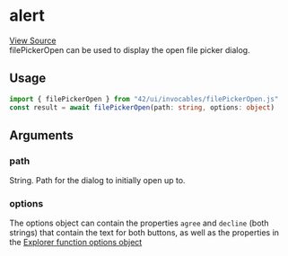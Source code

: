# alert

[View Source](https://github.com/windows93dotnet/sys42/blob/main/src/42/ui/invocables/filePickerOpen.js)  
filePickerOpen can be used to display the open file picker dialog.

## Usage
```ts
import { filePickerOpen } from "42/ui/invocables/filePickerOpen.js"
const result = await filePickerOpen(path: string, options: object)
```

## Arguments
### path
String. Path for the dialog to initially open up to.

### options
The options object can contain the properties `agree` and `decline` (both strings) that contain the text for both buttons, as well as the properties in the [Explorer function options object](components/explorer.md#options)